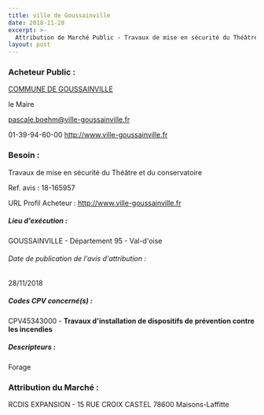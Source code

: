 ```yaml
---
title: ville de Goussainville
date: 2018-11-28
excerpt: >-
  Attribution de Marché Public - Travaux de mise en sécurité du Théâtre et du conservatoire
layout: post
---
```


### Acheteur Public : 
<a href="/acheteur-136/siren-219502804"> COMMUNE DE GOUSSAINVILLE</a><br/>

le Maire

pascale.boehm@ville-goussainville.fr

01-39-94-60-00
http://www.ville-goussainville.fr
### Besoin :

Travaux de mise en sécurité du Théâtre et du conservatoire

Ref. avis : 18-165957

URL Profil Acheteur : http://www.ville-goussainville.fr

##### Lieu d'exécution :

GOUSSAINVILLE - Département 95 - Val-d'oise

###### Date de publication de l'avis d'attribution : 
28/11/2018

##### Codes CPV concerné(s) :
CPV45343000 - **Travaux d'installation de dispositifs de prévention contre les incendies** <br/>

##### Descripteurs :
Forage <br/>

### Attribution du Marché :
RCDIS EXPANSION - 15 RUE CROIX CASTEL 78600 Maisons-Laffitte <br/>

